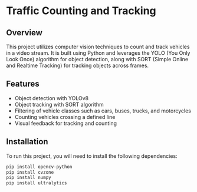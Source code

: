 # Traffic Counting and Tracking

## Overview
This project utilizes computer vision techniques to count and track vehicles in a video stream. It is built using Python and leverages the YOLO (You Only Look Once) algorithm for object detection, along with SORT (Simple Online and Realtime Tracking) for tracking objects across frames.

## Features
- Object detection with YOLOv8
- Object tracking with SORT algorithm
- Filtering of vehicle classes such as cars, buses, trucks, and motorcycles
- Counting vehicles crossing a defined line
- Visual feedback for tracking and counting

## Installation
To run this project, you will need to install the following dependencies:
```bash
pip install opencv-python
pip install cvzone
pip install numpy
pip install ultralytics
